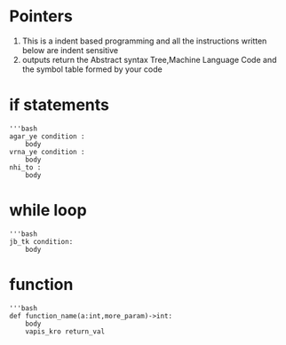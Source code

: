 # Pointers
1. This is a indent based programming and all the instructions written below are indent sensitive
2. outputs return the Abstract syntax Tree,Machine Language Code and the symbol table formed by your code  

# if statements
    '''bash
    agar_ye condition :
        body
    vrna_ye condition :
        body
    nhi_to :
        body

# while loop
    '''bash
    jb_tk condition:
        body

# function
    '''bash
    def function_name(a:int,more_param)->int:
        body
        vapis_kro return_val




    

